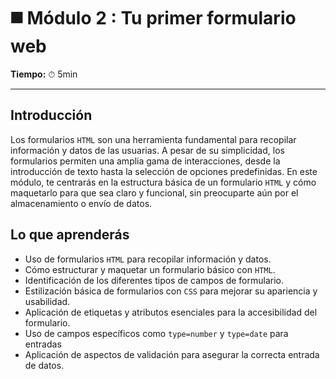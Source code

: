 # ◼️ Módulo 2 : Tu primer formulario web

**Tiempo:** ⏱ 5min

---

## Introducción

Los formularios `HTML` son una herramienta fundamental para recopilar información y datos de las usuarias. A pesar de su simplicidad, los formularios permiten una amplia gama de interacciones, desde la introducción de texto hasta la selección de opciones predefinidas. En este módulo, te centrarás en la estructura básica de un formulario `HTML` y cómo maquetarlo para que sea claro y funcional, sin preocuparte aún por el almacenamiento o envío de datos.

## Lo que aprenderás

- Uso de formularios `HTML` para recopilar información y datos.
- Cómo estructurar y maquetar un formulario básico con `HTML`.
- Identificación de los diferentes tipos de campos de formulario.
- Estilización básica de formularios con `CSS` para mejorar su apariencia y usabilidad.
- Aplicación de etiquetas y atributos esenciales para la accesibilidad del formulario.
- Uso de campos específicos como `type=number` y `type=date` para entradas
- Aplicación de aspectos de validación para asegurar la correcta entrada de datos.
